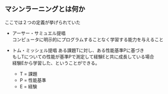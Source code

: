 マシンラーニングとは何か
---
ここでは２つの定義が挙げられていた

* アーサー・サミュエル提唱  
  コンピュータに明示的にプログラムすることなく学習する能力を与えること

* トム・ミッシェル提唱
  ある課題Tに対し、ある性能基準Pに基づき  
  もしTについての性能が基準Pで測定して経験Eと共に成長している場合  
  経験Eから学習した、ということができる。
    - T = 課題
    - P = 性能基準
    - E = 経験
